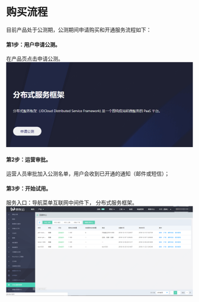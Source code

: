 # 购买流程

目前产品处于公测期，公测期间申请购买和开通服务流程如下：

####   第1步：用户申请公测。
在产品页点击申请公测。
  ![](../../../../image/Internet-Middleware/JD-Distributed-Service-Framework/gcsq.png)

####   第2步：运营审批。
运营人员审批加入公测名单，用户会收到已开通的通知（邮件或短信）；

####   第3步：开始试用。
服务入口：导航菜单互联网中间件下， 分布式服务框架。
![](../../../../image/Internet-Middleware/JD-Distributed-Service-Framework/zczx-list.png)


